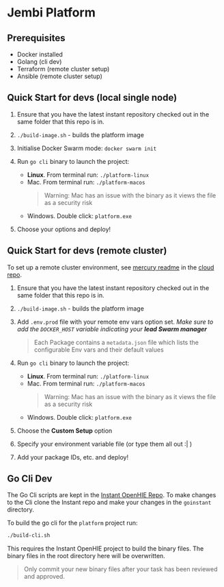 # Jembi Platform

## Prerequisites

- Docker installed
- Golang (cli dev)
- Terraform (remote cluster setup)
- Ansible (remote cluster setup)

## Quick Start for devs (local single node)

1. Ensure that you have the latest instant repository checked out in the same folder that this repo is in.
1. `./build-image.sh` - builds the platform image
1. Initialise Docker Swarm mode: `docker swarm init`
1. Run `go cli` binary to launch the project:

    - **Linux**. From terminal run: `./platform-linux`
    - Mac. From terminal run: `./platform-macos`
        > Warning: Mac has an issue with the binary as it views the file as a security risk
    - Windows. Double click: `platform.exe`
1. Choose your options and deploy!

## Quick Start for devs (remote cluster)

To set up a remote cluster environment, see [mercury readme](https://github.com/jembi/cloud/blob/main/aws/mercury-team/README.md) in the [cloud repo](https://github.com/jembi/cloud).

1. Ensure that you have the latest instant repository checked out in the same folder that this repo is in.
1. `./build-image.sh` - builds the platform image
1. Add `.env.prod` file with your remote env vars option set.
*Make sure to add the `DOCKER_HOST` variable indicating your **lead Swarm manager***

    > Each Package contains a `metadata.json` file which lists the configurable Env vars and their default values

1. Run `go cli` binary to launch the project:

    - **Linux**. From terminal run: `./platform-linux`
    - Mac. From terminal run: `./platform-macos`
        > Warning: Mac has an issue with the binary as it views the file as a security risk
    - Windows. Double click: `platform.exe`

1. Choose the **Custom Setup** option
1. Specify your environment variable file (or type them all out :| )
1. Add your package IDs, etc. and deploy!

## Go Cli Dev

The Go Cli scripts are kept in the [Instant OpenHIE Repo](https://github.com/openhie/instant/tree/master/goinstant). To make changes to the Cli clone the Instant repo and make your changes in the `goinstant` directory.

To build the go cli for the `platform` project run:

```sh
./build-cli.sh
```

This requires the Instant OpenHIE project to build the binary files. The binary files in the root directory here will be overwritten.

> Only commit your new binary files after your task has been reviewed and approved.
